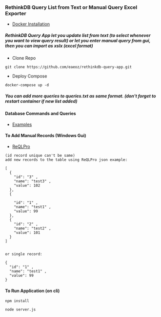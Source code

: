 ### RethinkDB Query List from Text or Manual Query Excel Exporter

- [Docker Installation](https://hub.docker.com/r/eaeoz/rethinkdb-query-app)

##### RethinkDB Query App let you update list from text (to select whenever you want to view query result) or let you enter manual query from gui, then you can import as xslx (excel format)

- Clone Repo

`git clone https://github.com/eaeoz/rethinkdb-query-app.git`

- Deploy Compose

`docker-compose up -d`

##### You can add more queries to queries.txt as same format. (don't forget to restart container if new list added)

#### Database Commands and Queries

- [Examples](https://rethinkdb.com/docs/cookbook/javascript/)

#### To Add Manual Records (Windows Gui)

- [ReQLPro](https://github.com/codehangar/reqlpro/releases)

```
(id record unique can't be same)
add new records to the table using ReQLPro json example:

[
  {
    "id": "3" ,
    "name": "test3" ,
    "value": 102
  },
  {

    "id": "1" ,
    "name": "test1" ,
    "value": 99
  },
  {
    "id": "2" ,
    "name": "test2" ,
    "value": 101
  }
]


or single record:

{
  "id": "1" ,
  "name": "test1" ,
  "value": 99
}

```

#### To Run Application (on cli)

`npm install`

`node server.js`
